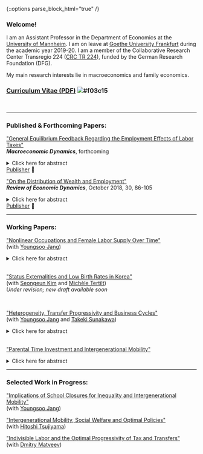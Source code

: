 {::options parse_block_html="true" /}

### Welcome!

I am an Assistant Professor in the Department of Economics at the [University of Mannheim](https://www.vwl.uni-mannheim.de/en/). I am on leave at [Goethe University Frankfurt](https://www.wiwi.uni-frankfurt.de/en/departments/money-and-macroeconomics/home.html) during the academic year 2019-20. I am a member of the Collaborative Research Center Transregio 224 ([CRC TR 224](https://www.crctr224.de/en/about)), funded by the German Research Foundation (DFG).

My main research interests lie in macroeconomics and family economics.


### [Curriculum Vitae (PDF)](https://drive.google.com/open?id=1V89PqGcu1u-_4Zy0TVzXnegBO8EEkdlK) ![#f03c15](https://via.placeholder.com/15/f03c15/000000?text=+)

<br>

----

### Published & Forthcoming Papers:

  ["General Equilibrium Feedback Regarding the Employment Effects of Labor Taxes"](https://drive.google.com/open?id=1DoZpKCBzuf2Yo3OU-PsT_Z0LP_AUAcYr)
  <br>***Macroeconomic Dynamics***, forthcoming  
<details>
  <summary markdown="span">Click here for abstract</summary>
  
  | **Abstract**          |
  |:---------------------------| 
  | A higher labor tax rate increases the equilibrium real interest rate and reduces the equilibrium wage in a heterogeneous-agent model with endogenous savings and indivisible labor supply decisions. I show that these general equilibrium (GE) adjustments, in particular of the real interest rate, reinforce the negative employment impact of higher labor taxes. However, the representative-agent version of the model, which generates similar aggregate employment responses to labor tax changes, implies that GE feedback is neutral. The cross-country panel data reveal that the negative association between labor tax rates and the extensive margin labor supply is significantly and robustly weaker in small open economies where the interest rate is less tightly linked to domestic circumstances. This empirical evidence supports the transmission mechanism of labor tax changes for employment in the heterogeneous-agent model. |
  
</details><a href="http://dx.doi.org/10.1017/S1365100519000087" target="_blank">Publisher</a> &#x1F4D7;

<br>
  
  ["On the Distribution of Wealth and Employment"](https://drive.google.com/open?id=1pYHMHYqz_z82_wU5vl7UEK0c7aHrY_Ht)
  <br>***Review of Economic Dynamics***, October 2018, 30, 86-105
<details>    
  <summary markdown="span">Click here for abstract</summary> 
  
  | **Abstract**          |
  |:---------------------------|
  | In the United States, the employment rate is nearly flat across wealth quintiles with the exception of the first quintile. Correlations between wealth and employment are close to zero or moderately positive. However, incomplete markets models with a standard utility function counterfactually generate a strongly negative relationship between wealth and employment. Using a fairly standard incomplete markets model calibrated to match the distribution of wealth, I find that government transfers and capital income taxation increase the (non-targeted) correlations between wealth and employment substantially, bringing the model closer to the data. As the model's fit with the distribution of wealth and employment improves, I find that the precautionary motive of labor supply is mitigated, thereby raising aggregate labor supply elasticities substantially. |
  
</details><a href="https://www.sciencedirect.com/science/article/pii/S1094202518301613" target="_blank">Publisher</a> &#x1F4D7;
  
----

### Working Papers:

  ["Nonlinear Occupations and Female Labor Supply Over Time"](https://drive.google.com/file/d/1eIaFdyTdK74G1xBB1DkkcqZDwFezjoBP/view?usp=sharing)
  <br>(with [Youngsoo Jang](https://sites.google.com/site/youngsoojangecon/))
<details>
  <summary markdown="span">Click here for abstract</summary> 
  
  | **Abstract**          |
  |:---------------------------|
  | High hours worked and higher returns to longer hours worked are common in many occupations, namely nonlinear occupations (Goldin 2014). Over the last four decades, both the share and relative wage premium of nonlinear occupations have been rising. Females have been facing rising experience premiums especially in nonlinear occupations. To quantitatively explore how these changes affected female labor supply over time, we build a quantitative, dynamic general equilibrium model of occupational choice and labor supply at both extensive and intensive margins. A decomposition analysis finds that the rising returns to experience, especially in nonlinear occupations, and technical change biased towards nonlinear occupations are important to explain the intensive margin of female labor supply that keeps rising even in the recent period during which female employment stagnates. Finally, a counterfactual experiment suggests that if the nonlinearities were to be gradually vanishing, female employment could have been higher at the expense of significantly lower intensive margin labor supply. |
  
  </details>  
   
<br>

 ["Status Externalities and Low Birth Rates in Korea"](https://)
 <br>(with [Seongeun Kim](https://sites.google.com/site/sekimphd/) and [Michèle Tertilt](http://tertilt.vwl.uni-mannheim.de/))
 <br>*Under revision; new draft available soon*
 
<br>
 
 ["Heterogeneity, Transfer Progressivity and Business Cycles"](https://drive.google.com/open?id=1vW8i3IzULSe1yhjQC5vY8q-fE02pxHsl)
 <br>(with [Youngsoo Jang](https://sites.google.com/site/youngsoojangecon/) and [Takeki Sunakawa](https://tkksnk.github.io/))
 <details>    
  <summary markdown="span">Click here for abstract</summary> 
  
  | **Abstract**          |
  |:---------------------------|
  | This paper studies how transfer progressivity influences aggregate fluctuations when interacted with household heterogeneity. Using a simple static model of the extensive margin labor supply, we analytically characterize how transfer progressivity influences differential labor supply responses to aggregate conditions across heterogeneous households. We then build a quantitative dynamic general equilibrium model with both idiosyncratic and aggregate productivity shocks and show that the model delivers moderately procyclical average labor productivity and a large cyclical volatility of aggregate hours relative to output. Counterfactual exercises show that redistributive policies have very different implications for aggregate fluctuations, depending on whether tax progressivity or transfer progressivity is used. We provide empirical evidence on the heterogeneity of employment responses across the wage distribution, which supports the key model mechanism. |
  
 </details>  
 
<br>
 
 ["Parental Time Investment and Intergenerational Mobility"](https://drive.google.com/open?id=102hB2wCy8VFT9WsWgKMq0JM0sGNtKQF7)
 <details>    
  <summary markdown="span">Click here for abstract</summary> 
  
  | **Abstract**          |
  |:---------------------------|
  | This paper constructs a quantitative model of intergenerational mobility in which lifetime income mobility is shaped by various channels including parental time investments in children. The calibrated model delievers positive educational gradients in parental time investment, as observed in the data, and also successfully accounts for untargeted distributional aspects of income mobility, captured in the income quintile transition matrix. The model implies that removing the positive educational gradients in parental time investment during the whole childhood would reduce intergenerational income persistence nearly by 40 percent. Policy experiments suggest that subsidies to childhood investments that can diminish positive educational gradients in parental time investments would increase intergenerational mobility, and that there are better ways of subsidizing investments to achieve greater mobility in terms of aggregate output and welfare. |
  
 </details>  
 
---

### Selected Work in Progress:

  ["Implications of School Closures for Inequality and Intergenerational Mobility"](https://)
  <br>(with [Youngsoo Jang](https://sites.google.com/site/youngsoojangecon/)) 
 
  ["Intergenerational Mobility, Social Welfare and Optimal Policies"](https://)
  <br>(with [Hitoshi Tsujiyama](https://sites.google.com/site/hitoshitsujiyama/))
  
  ["Indivisible Labor and the Optimal Progressivity of Tax and Transfers"](https://)
  <br>(with [Dmitry Matveev](https://www.sites.google.com/site/dimitrymatveev/))
